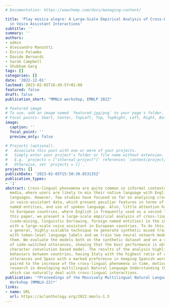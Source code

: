 ```yaml
---
# Documentation: https://wowchemy.com/docs/managing-content/

title: 'Play música alegre: A Large-Scale Empirical Analysis of Cross-Lingual Phenomena
  in Voice Assistant Interactions'
subtitle: ''
summary: ''
authors:
- admin
- Alessandro Manzotti
- Enrico Palumbo
- Davide Bernardi
- Sarah Campbell
- Shubham Garg
tags: []
categories: []
date: '2022-12-01'
lastmod: 2023-02-05T16:49:57+01:00
featured: false
draft: false
publication_short: "MMNLU workshop, EMNLP 2022"

# Featured image
# To use, add an image named `featured.jpg/png` to your page's folder.
# Focal points: Smart, Center, TopLeft, Top, TopRight, Left, Right, BottomLeft, Bottom, BottomRight.
image:
  caption: ''
  focal_point: ''
  preview_only: false

# Projects (optional).
#   Associate this post with one or more of your projects.
#   Simply enter your project's folder or file name without extension.
#   E.g. `projects = ["internal-project"]` references `content/project/deep-learning/index.md`.
#   Otherwise, set `projects = []`.
projects: []
publishDate: '2023-02-05T15:50:39.853135Z'
publication_types:
- '1'
abstract: Cross-lingual phenomena are quite common in informal contexts like social
  media, where users are likely to mix their native language with English or other
  languages. However, few studies have focused so far on analyzing cross-lingual interactions
  in voice-assistant data, which present peculiar features in terms of sentence length,
  named entities, and use of spoken language. Also, little attention has been posed
  to European countries, where English is frequently used as a second language. In
  this paper, we present a large-scale empirical analysis of cross-lingual phenomena
  (code-mixing, linguistic borrowing, foreign named entities) in the interactions
  with a large-scale voice assistant in European countries. To do this, we first introduce
  a general, highly-scalable technique to generate synthetic mixed training data annotated
  with token-level language labels and we train two neural network models to predict
  them. We evaluate the models both on the synthetic dataset and on a real dataset
  of code-switched utterances, showing that the best performance is obtained by a
  character convolution based model. The results of the analysis highlight different
  behaviors between countries, having Italy with the highest ratio of cross-lingual
  utterances and Spain with a marked preference in keeping Spanish words. Our research,
  paired to the increase of the cross-lingual phenomena in time, motivates further
  research in developing multilingual Natural Language Understanding (NLU) models,
  which can naturally deal with cross-lingual interactions.
publication: '*Proceedings of the Massively Multilingual Natural Language Understanding
  Workshop (MMNLU-22)*'
links:
- name: URL
  url: https://aclanthology.org/2022.mmnlu-1.5
---
```

